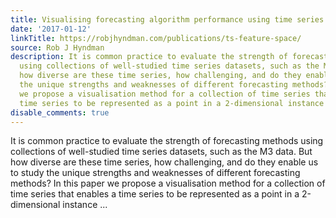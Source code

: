 ```yaml
---
title: Visualising forecasting algorithm performance using time series instance spaces
date: '2017-01-12'
linkTitle: https://robjhyndman.com/publications/ts-feature-space/
source: Rob J Hyndman
description: It is common practice to evaluate the strength of forecasting methods
  using collections of well-studied time series datasets, such as the M3 data. But
  how diverse are these time series, how challenging, and do they enable us to study
  the unique strengths and weaknesses of different forecasting methods? In this paper
  we propose a visualisation method for a collection of time series that enables a
  time series to be represented as a point in a 2-dimensional instance ...
disable_comments: true
---
```

It is common practice to evaluate the strength of forecasting methods using collections of well-studied time series datasets, such as the M3 data. But how diverse are these time series, how challenging, and do they enable us to study the unique strengths and weaknesses of different forecasting methods? In this paper we propose a visualisation method for a collection of time series that enables a time series to be represented as a point in a 2-dimensional instance ...